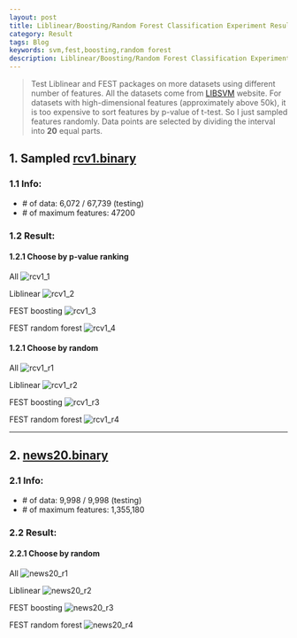 ```yaml
---
layout: post
title: Liblinear/Boosting/Random Forest Classification Experiment Results2
category: Result
tags: Blog
keywords: svm,fest,boosting,random forest
description: Liblinear/Boosting/Random Forest Classification Experiment Results2
---
```


> Test Liblinear and FEST packages on more datasets using different number of features. All the datasets come from [LIBSVM](http://www.csie.ntu.edu.tw/~cjlin/libsvmtools/datasets/) website.
> For datasets with high-dimensional features (approximately above 50k), it is too expensive to sort features by p-value of t-test. So I just sampled features randomly.
> Data points are selected by dividing the interval into **20** equal parts.


## 1. Sampled [rcv1.binary](http://www.csie.ntu.edu.tw/~cjlin/libsvmtools/datasets/binary.html#rcv1.binary)

### 1.1 Info:
* \# of data: 6,072 / 67,739 (testing)
* \# of maximum features: 47200

### 1.2 Result:

#### 1.2.1 Choose by p-value ranking

All 
![rcv1_1](http://7xk717.com1.z0.glb.clouddn.com/rcv1_1.png)

Liblinear
![rcv1_2](http://7xk717.com1.z0.glb.clouddn.com/rcv1_2.png)

FEST boosting
![rcv1_3](http://7xk717.com1.z0.glb.clouddn.com/rcv1_3.png)

FEST random forest
![rcv1_4](http://7xk717.com1.z0.glb.clouddn.com/rcv1_4.png)


#### 1.2.1 Choose by random

All 
![rcv1_r1](http://7xk717.com1.z0.glb.clouddn.com/rcv1_r1.png)

Liblinear
![rcv1_r2](http://7xk717.com1.z0.glb.clouddn.com/rcv1_r2.png)

FEST boosting
![rcv1_r3](http://7xk717.com1.z0.glb.clouddn.com/rcv1_r3.png)

FEST random forest
![rcv1_r4](http://7xk717.com1.z0.glb.clouddn.com/rcv1_r4.png)

-------

## 2. [news20.binary](http://www.csie.ntu.edu.tw/~cjlin/libsvmtools/datasets/binary.html#news20.binary)

### 2.1 Info:
* \# of data: 9,998 / 9,998 (testing)
* \# of maximum features: 1,355,180

### 2.2 Result:

#### 2.2.1 Choose by random

All 
![news20_r1](http://7xk717.com1.z0.glb.clouddn.com/news20_r1.png)

Liblinear
![news20_r2](http://7xk717.com1.z0.glb.clouddn.com/news20_r2.png)

FEST boosting
![news20_r3](http://7xk717.com1.z0.glb.clouddn.com/news20_r3.png)

FEST random forest
![news20_r4](http://7xk717.com1.z0.glb.clouddn.com/news20_r4.png)
